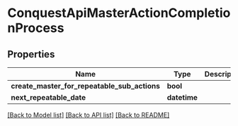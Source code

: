 # ConquestApiMasterActionCompletionProcess

## Properties
Name | Type | Description | Notes
------------ | ------------- | ------------- | -------------
**create_master_for_repeatable_sub_actions** | **bool** |  | [optional] 
**next_repeatable_date** | **datetime** |  | [optional] 

[[Back to Model list]](../README.md#documentation-for-models) [[Back to API list]](../README.md#documentation-for-api-endpoints) [[Back to README]](../README.md)


